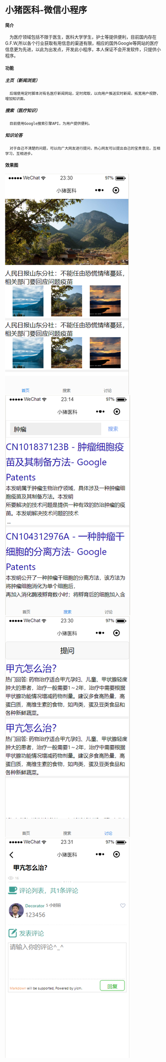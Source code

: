 # 小猪医科-微信小程序
#### 简介
   &ensp;&ensp;为医疗领域包括不限于医生，医科大学学生，护士等提供便利，目前国内存在G.F.W,所以各个行业获取有用信息的渠道有限，相应的国外Google等网站的医疗信息更为先进，以此为出发点，开发此小程序，本人保证不会开发软件，只提供小程序。
#### 功能
   ##### 主页（新闻浏览）
      后端使用定时脚本对有名医疗新闻网站，定时爬取，以向用户推送实时新闻，拓宽用户视野，增加知识面。
   ##### 搜索（医疗知识）
      目前使用Google搜索引擎API，为用户提供便利。
   ##### 知识论答
      对于自己不清楚的问题，可以向广大网友进行提问，热心网友可以提出自己的宝贵意见，互相学习，互相进步。
   
#### 效果图
   ![小猪医科_01](https://github.com/gyileng/python-spider/blob/master/00-%E6%9D%82%E9%A1%B9/%E5%B0%8F%E7%8C%AA%E5%8C%BB%E7%A7%91_05.png)
   ![小猪医科_03](https://github.com/gyileng/python-spider/blob/master/00-%E6%9D%82%E9%A1%B9/%E5%B0%8F%E7%8C%AA%E5%8C%BB%E7%A7%91_04.png)
   ![小猪医科_04](https://github.com/gyileng/python-spider/blob/master/00-%E6%9D%82%E9%A1%B9/%E5%B0%8F%E7%8C%AA%E5%8C%BB%E7%A7%91_06.png)
   ![小猪医科_02](https://github.com/gyileng/python-spider/blob/master/00-%E6%9D%82%E9%A1%B9/%E5%B0%8F%E7%8C%AA%E5%8C%BB%E7%A7%91_07.png)
